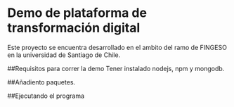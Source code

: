 # Demo de plataforma de transformación digital

Este proyecto se encuentra desarrollado en el ambito del ramo de FINGESO en la universidad de Santiago de Chile.

##Requisitos para correr la demo
Tener instalado nodejs, npm y mongodb.

##Añadiento paquetes.

##Ejecutando el programa

